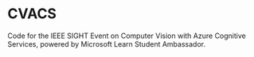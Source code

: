 # CVACS
Code for the IEEE SIGHT Event on Computer Vision with Azure Cognitive Services, powered by Microsoft Learn Student Ambassador.
